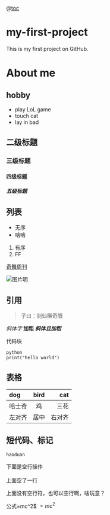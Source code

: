 @[toc](目录)

# my-first-project
This is my first project on GitHub.

#  About me
## hobby
- play LoL game
- touch cat
- lay in bad

## 二级标题
### 三级标题
#### 四级标题
##### 五级标题

## 列表
- 无序
- 哈哈

1. 有序
2. FF

[奇舞周刊](https://weekly.75team.com/)

![图片明](https://p3-juejin.byteimg.com/tos-cn-i-k3u1fbpfcp/250ff6b2f4d6415aac83cb36f7780368~tplv-k3u1fbpfcp-zoom-in-crop-mark:1512:0:0:0.awebp)

## 引用
> 子曰：剑仙稀奇眼

*斜体字*
**加粗**
***斜体且加粗***

代码块
```
python
print("hello world")
```

## 表格
dog | bird | cat
:----|:----:|----:
哈士奇|鸡|三花
左对齐|居中|右对齐





## 短代码、标记
`haoduan`


下面是空行操作\
\
上面空了一行

上面没有空行符，也可以空行啊，啥玩意？



公式=mc^2$
$=mc^2$









